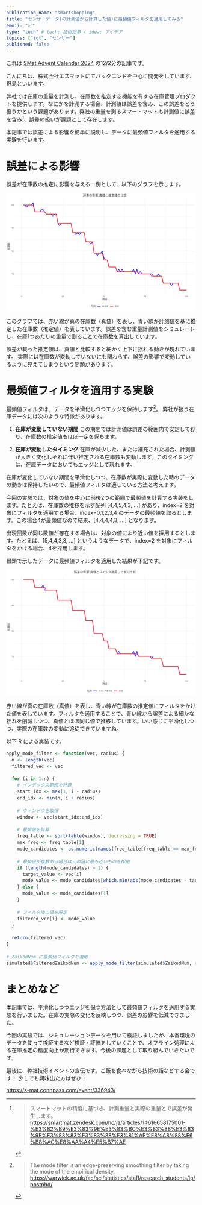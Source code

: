```yaml
---
publication_name: "smartshopping"
title: "センサーデータ(の計測値から計算した値)に最頻値フィルタを適用してみる"
emoji: "📈"
type: "tech" # tech: 技術記事 / idea: アイデア
topics: ["iot", "センサー"]
published: false
---
```



これは [SMat Advent Calendar 2024](https://qiita.com/advent-calendar/2024/s-mat) の12/2分の記事です。

こんにちは、株式会社エスマットにてバックエンドを中心に開発をしています、野島といいます。

弊社では在庫の重量を計測し、在庫数を推定する機能を有する在庫管理プロダクトを提供します。なにかを計測する場合、計測値は誤差を含み、この誤差をどう扱うかという課題があります。弊社の重量を測るスマートマットも計測値に誤差を含み[^1]、誤差の扱いが課題として存在します。

本記事では誤差による影響を簡単に説明し、データに最頻値フィルタを適用する実験を行います。

# 誤差による影響

誤差が在庫数の推定に影響を与える一例として、以下のグラフを示します。

![在庫数推定の課題感](/images/graph-zaiko-true-vs-estimated.png)

このグラフでは、赤い線が真の在庫数（真値）を表し、青い線が計測値を基に推定した在庫数（推定値）を表しています。誤差を含む重量計測値をシミュレートし、在庫1つあたりの重量で割ることで在庫数を算出しています。

誤差が載った推定値は、真値と比較すると細かく上下に揺れる動きが現れています。
実際には在庫数が変動していないにも関わらず、誤差の影響で変動しているように見えてしまうという問題があります。

# 最頻値フィルタを適用する実験

最頻値フィルタは、データを平滑化しつつエッジを保持します[^2]。
弊社が扱う在庫データには次のような特徴があります。

1. **在庫が変動していない期間**
この期間では計測値は誤差の範囲内で安定しており、在庫数の推定値もほぼ一定を保ちます。

1. **在庫が変動したタイミング**
在庫が減少した、または補充された場合、計測値が大きく変化しそれに伴い推定される在庫数も変動します。このタイミングは、在庫データにおいてもエッジとして現れます。

在庫が変化していない期間を平滑化しつつ、在庫数が実際に変動した時のデータの動きは保持したいので、最頻値フィルタは適している方法と考えます。

今回の実験では、対象の値を中心に前後2つの範囲で最頻値を計算する実装をします。たとえば、在庫数の推移を示す配列 [4,4,5,4,3, ...] があり、index=2 を対象にフィルタを適用する場合、index=0,1,2,3,4 のデータの最頻値を取るとします。この場合4が最頻値なので結果、[4,4,4,4,3, ...] となります。

出現回数が同じ数値が存在する場合は、対象の値により近い値を採用するとします。たとえば、[5,4,4,3,3, ...] というようなデータで、index=2 を対象にフィルタをかける場合、4を採用します。

冒頭で示したデータに最頻値フィルタを適用した結果が下記です。

![真値VSフィルタ適用後](/images/graph-zaiko-true-vs-filtered.png)

赤い線が真の在庫数（真値）を表し、青い線が在庫数の推定値にフィルタをかけた値を表しています。フィルタを適用することで、青い線から誤差による細かな揺れを削減しつつ、真値とほぼ同じ値で推移しています。いい感じに平滑化しつつ、実際の在庫数の変動に追従できていますね。

以下 R による実装です。

```R
apply_mode_filter <- function(vec, radius) {
  n <- length(vec)
  filtered_vec <- vec
  
  for (i in 1:n) {
    # インデックス範囲を計算
    start_idx <- max(1, i - radius)
    end_idx <- min(n, i + radius)
    
    # ウィンドウを取得
    window <- vec[start_idx:end_idx]
    
    # 最頻値を計算
    freq_table <- sort(table(window), decreasing = TRUE)
    max_freq <- freq_table[1]
    mode_candidates <- as.numeric(names(freq_table[freq_table == max_freq]))
    
    # 最頻値が複数ある場合は元の値に最も近いものを採用
    if (length(mode_candidates) > 1) {
      target_value <- vec[i]
      mode_value <- mode_candidates[which.min(abs(mode_candidates - target_value))]
    } else {
      mode_value <- mode_candidates[1]
    }
    
    # フィルタ後の値を設定
    filtered_vec[i] <- mode_value
  }
  
  return(filtered_vec)
}

# ZaikodNum に最頻値フィルタを適用
simulated$FilteredZaikodNum <- apply_mode_filter(simulated$ZaikodNum, radius = 2)
```

# まとめなど

本記事では、平滑化しつつエッジを保つ方法として最頻値フィルタを適用する実験を行いました。在庫の実際の変化を反映しつつ、誤差の影響を低減できました。

今回の実験では、シミュレーションデータを用いて検証しましたが、本番環境のデータを使って検証するなど検証・評価をしていくことで、オフライン処理による在庫推定の精度向上が期待できます。今後の課題として取り組んでいきたいです。

最後に、弊社技術イベントの宣伝です。ご飯を食べながら技術の話などする会です！
少しでも興味出た方はぜひ！

https://s-mat.connpass.com/event/336943/


[^1]: > スマートマットの精度に基づき、計測重量と実際の重量とで誤差が発生します。https://smartmat.zendesk.com/hc/ja/articles/14616658175001-%E3%82%B9%E3%83%9E%E3%83%BC%E3%83%88%E3%83%9E%E3%83%83%E3%83%88%E3%81%AE%E8%A8%88%E6%B8%AC%E8%AA%A4%E5%B7%AE

[^2]: > The mode filter is an edge-preserving smoothing filter by taking the mode of the empirical density. https://warwick.ac.uk/fac/sci/statistics/staff/research_students/ip/postphd/

